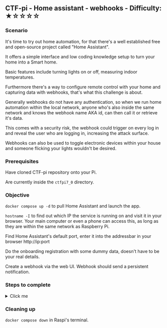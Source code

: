 ## CTF-pi - Home assistant - webhooks - Difficulty: ★☆☆☆☆

### Scenario

It's time to try out home automation, for that there's a well established free and open-source project called "Home Assistant".

It offers a simple interface and low coding knowledge setup to turn your home into a Smart home.

Basic features include turning lights on or off, measuring indoor temperatures.

Furthermore there's a way to configure remote control with your home and capturing data with webhooks, that's what this challenge is about.

Generally webhooks do not have any authentication, so when we run home automation within the local network, anyone who's also inside the same network and knows the webhook name AKA id, can then call it or retrieve it's data.

This comes with a security risk, the webhook could trigger on every log in and reveal the user who are logging in, increasing the attack surface. 

Webhooks can also be used to toggle electronic devices within your house and someone flicking your lights wouldn't be desired.

### Prerequisites

Have cloned CTF-pi repository onto your Pi.

Are currently inside the `ctfpi7_0` directory.

### Objective

`docker compose up -d` to pull Home Assistant and launch the app.

`hostname -I` to find out which IP the service is running on and visit it in your browser. Your main computer or even a phone can access this, as long as they are within the same network as Raspberry Pi.

Find Home Assistant's default port, enter it into the addressbar in your browser http://ip:port 

Do the onboarding registration with some dummy data, doesn't have to be your real details.

Create a webhook via the web UI. Webhook should send a persistent notification.


### Steps to complete

<details>
<summary>Click me</summary>

While inside the Home Assistant dashboard go to Settings > Automations & scenes > Create Automation > Create new automation.

When > Add trigger > Others > scroll until you see Webhook, click it.

Change webhook ID to something simple for this challenge: "supersecretdata" notice the suggestion below it.

Then do > Add action > Notifications > Send a persistent notification > Enter any message you want and click Save. Click save again.

Now since webhooks use POST method we need to send a POST method to webhook. For that we can use curl on Linux or Postman on windows.
```
curl -X POST http://<ip>:<port>/api/webhook/supersecretdata (or the webhook ID you chose).
```
Check the notifications on your Home Assistant dashboard. A device with no authentication did that!

Check out the other triggers and conditions and try to find weaknesses in them.

</details>

### Cleaning up

`docker compose down` in Raspi's terminal. 
